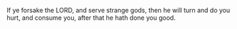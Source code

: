 If ye forsake the LORD, and serve strange gods, then he will turn and do you hurt, and consume you, after that he hath done you good.
